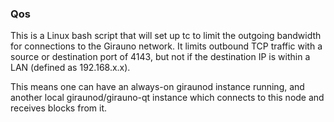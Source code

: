 ### Qos ###

This is a Linux bash script that will set up tc to limit the outgoing bandwidth for connections to the Girauno network. It limits outbound TCP traffic with a source or destination port of 4143, but not if the destination IP is within a LAN (defined as 192.168.x.x).

This means one can have an always-on giraunod instance running, and another local giraunod/girauno-qt instance which connects to this node and receives blocks from it.

